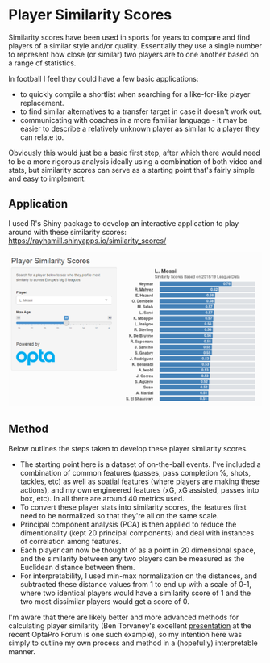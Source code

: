 # Player Similarity Scores

Similarity scores have been used in sports for years to compare and find players of a similar style and/or quality. Essentially they use a single number to represent how close (or similar) two players are to one another based on a range of statistics.

In football I feel they could have a few basic applications:
* to quickly compile a shortlist when searching for a like-for-like player replacement.
* to find similar alternatives to a transfer target in case it doesn't work out.
* communicating with coaches in a more familiar language - it may be easier to describe a relatively unknown player as similar to a player they can relate to.

Obviously this would just be a basic first step, after which there would need to be a more rigorous analysis ideally using a combination of both video and stats, but similarity scores can serve as a starting point that's fairly simple and easy to implement. 

## Application

I used R's Shiny package to develop an interactive application to play around with these similarity scores: https://rayhamill.shinyapps.io/similarity_scores/

![alt text](https://github.com/RayHamill/Football/blob/master/similarity_scores/images/screenshot.png)

## Method
Below outlines the steps taken to develop these player similarity scores.

* The starting point here is a dataset of on-the-ball events. I've included a combination of common features (passes, pass completion %, shots, tackles, etc) as well as spatial features (where players are making these actions), and my own engineered features (xG, xG assisted, passes into box, etc). In all there are around 40 metrics used.
* To convert these player stats into similarity scores, the features first need to be normalized so that they're all on the same scale.
* Principal component analysis (PCA) is then applied to reduce the dimentionality (kept 20 principal components) and deal with instances of correlation among features.
* Each player can now be thought of as a point in 20 dimensional space, and the similarity between any two players can be measured as the Euclidean distance between them.
* For interpretability, I used min-max normalization on the distances, and subtracted these distance values from 1 to end up with a scale of 0-1, where two identical players would have a similarity score of 1 and the two most dissimilar players would get a score of 0.

I'm aware that there are likely better and more advanced methods for calculating player similarity (Ben Torvaney's excellent [presentation](https://www.youtube.com/watch?v=t1y5incr5Gw) at the recent OptaPro Forum is one such example), so my intention here was simply to outline my own process and method in a (hopefully) interpretable manner. 

